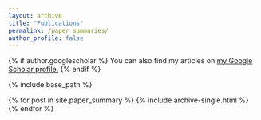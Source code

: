 ```yaml
---
layout: archive
title: "Publications"
permalink: /paper_summaries/
author_profile: false
---
```


{% if author.googlescholar %}
  You can also find my articles on <u><a href="{{author.googlescholar}}">my Google Scholar profile</a>.</u>
{% endif %}

{% include base_path %}

{% for post in site.paper_summary %}
  {% include archive-single.html %}
{% endfor %}
